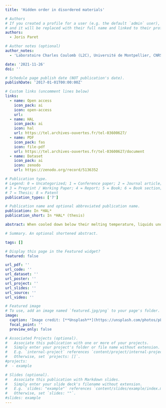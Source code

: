 ```yaml
---
title: 'Hidden order in disordered materials'

# Authors
# If you created a profile for a user (e.g. the default `admin` user), write the username (folder name) here
# and it will be replaced with their full name and linked to their profile.
authors:
  - Joris Paret

# Author notes (optional)
author_notes:
  - 'Laboratoire Charles Coulomb (L2C), Université de Montpellier, CNRS'

date: '2021-11-26'
doi: ''

# Schedule page publish date (NOT publication's date).
publishDate: '2017-01-01T00:00:00Z'

# Custom links (uncomment lines below)
links:
  - name: Open access
    icon_pack: ai
    icon: open-access
    url:
  - name: HAL
    icon_pack: ai
    icon: hal
    url: https://tel.archives-ouvertes.fr/tel-03600627/
  - name: PDF
    icon_pack: fas
    icon: file-pdf
    url: https://tel.archives-ouvertes.fr/tel-03600627/document
  - name: Dataset
    icon_pack: ai
    icon: zenodo
    url: https://zenodo.org/record/5136352

# Publication type.
# Legend: 0 = Uncategorized; 1 = Conference paper; 2 = Journal article;
# 3 = Preprint / Working Paper; 4 = Report; 5 = Book; 6 = Book section;
# 7 = Thesis; 8 = Patent
publication_types: ['7']

# Publication name and optional abbreviated publication name.
publication: In *HAL*
publication_short: In *HAL* (thesis)

abstract: When cooled down below their melting temperature, liquids undergo a phase transition to a stable crystalline state, where atoms rearrange in a periodic fashion in order to form a long range order. For some liquids however, when the cooling is fast enough, crystallization can be avoided and the system progressively enters a metastable state termed « supercooled ». In this regime, the dynamics of the liquid becomes more and more heterogeneous and the viscosity increases dramatically as the temperature is reduced, to the point where the system stops flowing and solidifies, it turns into glass. Despite this sudden ridigity, it keeps the properties of a liquid at the microscopic scale, with a disordered -or « amorphous »- structure, that contrasts with its stable crystalline phase. The theoretical origin of this glass transition remains enigmatic, in particular the process in which viscosity increases so strikingly by progressively trapping the system in a metastable state instead of crystallizing. This surprising phenomenon is the subject of intensive research, and a number of theories still attempt to explain its origin through thermodynamic, dynamic or simply structural mechanisms. In this thesis, we focus on structural aspects by proposing to study the local structure of numerical model glass formers. In particular, we develop a method for community inference, based on information theory, that allows to reveal the structural heterogeneity in these systems using simple spatial correlations. This method is based on the concept of « clustering », an unsupervised learning framework that consists in grouping the particles of a system into communities depending on the properties of their local structure. Secondly, we put community inference into perspective with other clustering methods, leading notably to the publication of a versatile open source code dedicated to the study of local structure in supercooled liquids and glasses. We then show that, to some extent, these structural communities are correlated to the dynamic heterogeneities that are characteristic of supercooled liquids. Finally, thanks to recent advances in the domains of computer simulations, we study the evolution of the structure and of the dynamics in a ternary model supercooled liquid through a very wide range of temperatures. These simulations allow us to test various theoretical predictions for the glass transition with an unprecedented precision compared to conventional simulations.

# Summary. An optional shortened abstract.

tags: []

# Display this page in the Featured widget?
featured: false

url_pdf: ''
url_code: ''
url_dataset: ''
url_poster: ''
url_project: ''
url_slides: ''
url_source: ''
url_video: ''

# Featured image
# To use, add an image named `featured.jpg/png` to your page's folder.
image:
  caption: 'Image credit: [**Unsplash**](https://unsplash.com/photos/pLCdAaMFLTE)'
  focal_point: ''
  preview_only: false

# Associated Projects (optional).
#   Associate this publication with one or more of your projects.
#   Simply enter your project's folder or file name without extension.
#   E.g. `internal-project` references `content/project/internal-project/index.md`.
#   Otherwise, set `projects: []`.
#projects:
#  - example

# Slides (optional).
#   Associate this publication with Markdown slides.
#   Simply enter your slide deck's filename without extension.
#   E.g. `slides: "example"` references `content/slides/example/index.md`.
#   Otherwise, set `slides: ""`.
#slides: example
---
```


<!-- Supplementary notes can be added here, including [code, math, and images](https://wowchemy.com/docs/writing-markdown-latex/). -->
